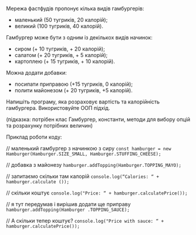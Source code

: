 Мережа фастфудів пропонує кілька видів гамбургерів:

- маленький (50 тугриків, 20 калорій);
- великий (100 тугриків, 40 калорій).

Гамбургер може бути з одним із декількох видів начинок:

- сиром (+ 10 тугриків, + 20 калорій);
- салатом (+ 20 тугриків, + 5 калорій);
- картоплею (+ 15 тугриків, + 10 калорій).

Можна додати добавки:

- посипати приправою (+15 тугриків, 0 калорій);
- полити майонезом (+ 20 тугриків, +5 калорій).

Напишіть програму, яка розраховує вартість та калорійність гамбургера. Використовуйте ООП підхід.

(підказка: потрібен клас Гамбургер, константи, методи для вибору опцій та розрахунку потрібних величин)

Приклад роботи коду:

// маленький гамбургер з начинкою з сиру
`const hamburger = new Hamburger(Hamburger.SIZE_SMALL, Hamburger.STUFFING_CHEESE);`

// добавка з майонезу
`hamburger.addTopping(Hamburger.TOPPING_MAYO);`

// запитаємо скільки там калорій
`console.log(“Calories: “ + hamburger.calculate ());`

// скільки коштує
`console.log("Price: “ + hamburger.calculatePrice());`

// я тут передумав і вирішив додати ще приправу
`hamburger.addTopping(Hamburger .TOPPING_SAUCE);`

// А скільки тепер коштує?
`console.log("Price with sauce: “ + hamburger.calculatePrice());`

